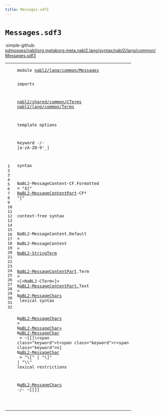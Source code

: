 ```yaml
---
title: Messages.sdf3
---
```


# `Messages.sdf3`

:simple-github: [pdmosses/nabl/org.metaborg.meta.nabl2.lang/syntax/nabl2/lang/common/Messages.sdf3]

[pdmosses/nabl/org.metaborg.meta.nabl2.lang/syntax/nabl2/lang/common/Messages.sdf3]: https://github.com/pdmosses/nabl/blob/master/org.metaborg.meta.nabl2.lang/syntax/nabl2/lang/common/Messages.sdf3 "The source file on GitHub"

<div class="sdf3"><table class="highlighttable"><tbody><tr><td class="linenos"><div class="linenodiv"><pre><span></span>1
2
3
4
5
6
7
8
9
10
11
12
13
14
15
16
17
18
19
20
21
22
23
24
25
26
27
28
29
30
31
32
</pre></div></td>
<td class="code"><pre><code><span class="keyword">module</span> <a href="../Main.sdf3#nabl2/lang/common/Messages_132_158" id="nabl2/lang/common/Messages_7_33" title="Referenced at ../Main.sdf3 line 8">nabl2/lang/common/Messages</a>

<span class="keyword">imports</span>

  <a href="../../../../../../../file:/Users/pdm/eclipse/spoofax-dev/Eclipse.app/Contents/Eclipse/plugins/org.metaborg.meta.nabl2.shared.eclipse_2.6.0.20230609-133100-master/target/unpacked/latest/syntax/nabl2/shared/common/CTerms.sdf3#nabl2/shared/common/CTerms_7_33" id="nabl2/shared/common/CTerms_46_72" title="Defined at ../../../../../../../file:/Users/pdm/eclipse/spoofax-dev/Eclipse.app/Contents/Eclipse/plugins/org.metaborg.meta.nabl2.shared.eclipse_2.6.0.20230609-133100-master/target/unpacked/latest/syntax/nabl2/shared/common/CTerms.sdf3 line 1">nabl2/shared/common/CTerms</a>
  <a href="../Terms.sdf3#nabl2/lang/common/Terms_7_30" id="nabl2/lang/common/Terms_75_98" title="Defined at ../Terms.sdf3 line 1">nabl2/lang/common/Terms</a>

<span class="keyword">template options</span>

  <span class="keyword">keyword</span> -/- [<span class="cons_Regular">a</span>-<span class="cons_Regular">z</span><span class="cons_Regular">A</span>-<span class="cons_Regular">Z</span><span class="cons_Regular">0</span>-<span class="cons_Regular">9</span>\'\_]

<span class="keyword">syntax</span>

  <span id="NaBL2-MessageContent_159_179" title="Not referenced locally, nor via imports">NaBL2-MessageContent</span><span class="keyword">-CF</span>.<span class="cons_Constructor"><span id="Formatted_183_192" title="Not referenced locally, nor via imports">Formatted</span></span> = <span class="cons_Lit">"$["</span> <a href="#NaBL2-MessageContentPart_343_367" id="NaBL2-MessageContentPart_200_224" title="Defined at line 21, 22">NaBL2-MessageContentPart</a><span class="keyword">-CF</span>* <span class="cons_Lit">"]"</span>

<span class="keyword">context-free syntax</span>

  <span id="NaBL2-MessageContent_257_277" title="Not referenced locally, nor via imports">NaBL2-MessageContent</span>.<span class="cons_Constructor"><span id="Default_278_285" title="Not referenced locally, nor via imports">Default</span></span>  =
  <span id="NaBL2-MessageContent_291_311" title="Not referenced locally, nor via imports">NaBL2-MessageContent</span>          = <a href="../Terms.sdf3#NaBL2-StringTerm_880_896" id="NaBL2-StringTerm_323_339" title="Defined at ../Terms.sdf3 line 38">NaBL2-StringTerm</a>

  <a href="#NaBL2-MessageContentPart_200_224" id="NaBL2-MessageContentPart_343_367" title="Referenced at line 14">NaBL2-MessageContentPart</a>.<span class="cons_Constructor"><span id="Term_368_372" title="Not referenced locally, nor via imports">Term</span></span> = &lt;<span class="cons_String">[</span>&lt;<span class="keyword">N</span>aBL2-CTerm&gt;]<span class="cons_String">&gt;</span>
  <span class="keyword">N</span><a href="#NaBL2-MessageContentPart_200_224" id="NaBL2-MessageContentPart_395_419" title="Referenced at line 14">aBL2-MessageContentPart.</a><span class="keyword">T</span><span class="cons_Constructor"><span id="Text_420_424" title="Not referenced locally, nor via imports">ext </span></span>= <span class="keyword">N</span><a href="#NaBL2-MessageChars_465_483" id="NaBL2-MessageChars_427_445" title="Defined at line 26">aBL2-MessageChars
</a>
<span class="keyword">lexical syntax</span>

  <span class="keyword">N</span><a href="#NaBL2-MessageChars_615_633" id="NaBL2-MessageChars_465_483" title="Referenced at line 32">aBL2-MessageChars </a>= <span class="keyword">N</span><a href="#NaBL2-MessageChar_507_524" id="NaBL2-MessageChar_486_503" title="Defined at line 27, 28">aBL2-MessageChar+</a>
  <span class="keyword">N</span><a href="#NaBL2-MessageChar_486_503" id="NaBL2-MessageChar_507_524" title="Referenced at line 26">aBL2-MessageChar </a> = ~[<span class="string">\[</span>\]\\\<span class="keyword">t</span>\<span class="keyword">r</span>\<span class="keyword">n</span>]
  <span class="keyword">N</span><a href="#NaBL2-MessageChar_486_503" id="NaBL2-MessageChar_546_563" title="Referenced at line 26">aBL2-MessageChar </a> = "<span class="cons_Lit">\\[" </span>| "<span class="cons_Lit">\\]" </span>| "<span class="cons_Lit">\\\\"
</span>
<span class="keyword">lexical restrictions</span>

  <span class="keyword">N</span><a href="#NaBL2-MessageChars_465_483" id="NaBL2-MessageChars_615_633" title="Defined at line 26">aBL2-MessageChars </a>-/- ~[<span class="string">\[</span>\]]

</code></pre></td></tr></tbody></table></div>